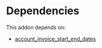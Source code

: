 # Dependencies

This addon depends on:

- [account_invoice_start_end_dates](https://github.com/bringout/oca-technical)
